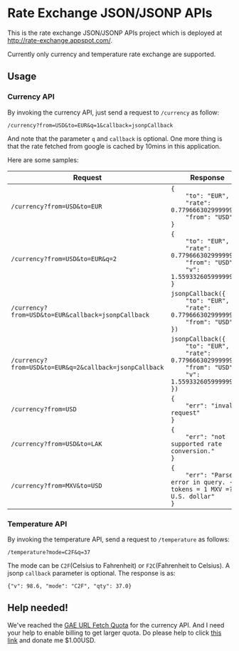 Rate Exchange JSON/JSONP APIs
=============================

This is the rate exchange JSON/JSONP APIs project which is deployed at http://rate-exchange.appspot.com/.

Currently only currency and temperature rate exchange are supported.

Usage
----

### Currency API

By invoking the currency API, just send a request to `/currency` as follow:

    /currency?from=USD&to=EUR&q=1&callback=jsonpCallback

And note that the parameter `q` and `callback` is optional.
One more thing is that the rate fetched from google is cached by 10mins in this application.

Here are some samples:

| Request |Response|
|---------|--------|
| `/currency?from=USD&to=EUR` | <code>{<br />&nbsp;&nbsp;&nbsp;&nbsp;"to": "EUR",<br />&nbsp;&nbsp;&nbsp;&nbsp;"rate": 0.77966630299999995,<br />&nbsp;&nbsp;&nbsp;&nbsp;"from": "USD"<br />}</code> |
| `/currency?from=USD&to=EUR&q=2` | <code>{<br />&nbsp;&nbsp;&nbsp;&nbsp;"to": "EUR",<br />&nbsp;&nbsp;&nbsp;&nbsp;"rate": 0.77966630299999995,<br />&nbsp;&nbsp;&nbsp;&nbsp;"from": "USD",<br />&nbsp;&nbsp;&nbsp;&nbsp;"v": 1.5593326059999999<br/>}</code> |
| `/currency?from=USD&to=EUR&callback=jsonpCallback` | <code>jsonpCallback({<br />&nbsp;&nbsp;&nbsp;&nbsp;"to": "EUR",<br />&nbsp;&nbsp;&nbsp;&nbsp;"rate": 0.77966630299999995,<br />&nbsp;&nbsp;&nbsp;&nbsp;"from": "USD"<br />})</code> |
| `/currency?from=USD&to=EUR&q=2&callback=jsonpCallback` | <code>jsonpCallback({<br />&nbsp;&nbsp;&nbsp;&nbsp;"to": "EUR",<br />&nbsp;&nbsp;&nbsp;&nbsp;"rate": 0.77966630299999995,<br />&nbsp;&nbsp;&nbsp;&nbsp;"from": "USD",<br />&nbsp;&nbsp;&nbsp;&nbsp;"v": 1.5593326059999999<br />})</code> |
| `/currency?from=USD` | <code>{<br />&nbsp;&nbsp;&nbsp;&nbsp;"err": "invalid request"<br />}</code> |
| `/currency?from=USD&to=LAK` | <code>{<br />&nbsp;&nbsp;&nbsp;&nbsp;"err": "not supported rate conversion."<br />}</code> |
| `/currency?from=MXV&to=USD` | <code>{<br />&nbsp;&nbsp;&nbsp;&nbsp;"err": "Parse error in query. - tokens = 1 MXV =? U.S. dollar"<br />}</code> |

### Temperature API

By invoking the temperature API, send a request to `/temperature` as follows:

    /temperature?mode=C2F&q=37

The mode can be `C2F`(Celsius to Fahrenheit) or `F2C`(Fahrenheit to Celsius). A jsonp `callback` parameter is optional. The response is as:

    {"v": 98.6, "mode": "C2F", "qty": 37.0}


Help needed!
------------

We've reached the [GAE URL Fetch Quota](https://developers.google.com/appengine/docs/quotas#UrlFetch) for the currency API.
And I need your help to enable billing to get larger quota. Do please help to click [this link](http://ko-fi.com?i=8d071856392d304) and donate me $1.00USD.
